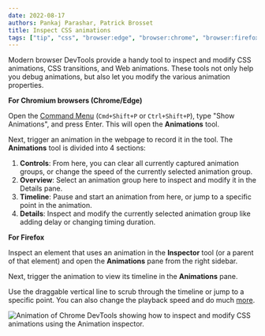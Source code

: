 ```yaml
---
date: 2022-08-17
authors: Pankaj Parashar, Patrick Brosset
title: Inspect CSS animations
tags: ["tip", "css", "browser:edge", "browser:chrome", "browser:firefox"]
---
```


Modern browser DevTools provide a handy tool to inspect and modify CSS animations, CSS transitions, and Web animations. These tools not only help you debug animations, but also let you modify the various animation properties.

**For Chromium browsers (Chrome/Edge)**

Open the [Command Menu](./execute-commands.md) (`Cmd+Shift+P` or `Ctrl+Shift+P`), type "Show Animations", and press Enter.
This will open the **Animations** tool.

Next, trigger an animation in the webpage to record it in the tool. The **Animations** tool is divided into 4 sections:

1. **Controls**: From here, you can clear all currently captured animation groups, or change the speed of the currently selected animation group.
2. **Overview**: Select an animation group here to inspect and modify it in the Details pane.
3. **Timeline**: Pause and start an animation from here, or jump to a specific point in the animation.
4. **Details**: Inspect and modify the currently selected animation group like adding delay or changing timing duration.

**For Firefox**

Inspect an element that uses an animation in the **Inspector** tool (or a parent of that element) and open the **Animations** pane from the right sidebar.

Next, trigger the animation to view its timeline in the **Animations** pane.

Use the draggable vertical line to scrub through the timeline or jump to a specific point. You can also change the playback speed and do much [more](https://firefox-source-docs.mozilla.org/devtools-user/page_inspector/how_to/work_with_animations/index.html).

![Animation of Chrome DevTools showing how to inspect and modify CSS animations using the Animation inspector.](../../assets/img/inspect-css-animation.gif)
